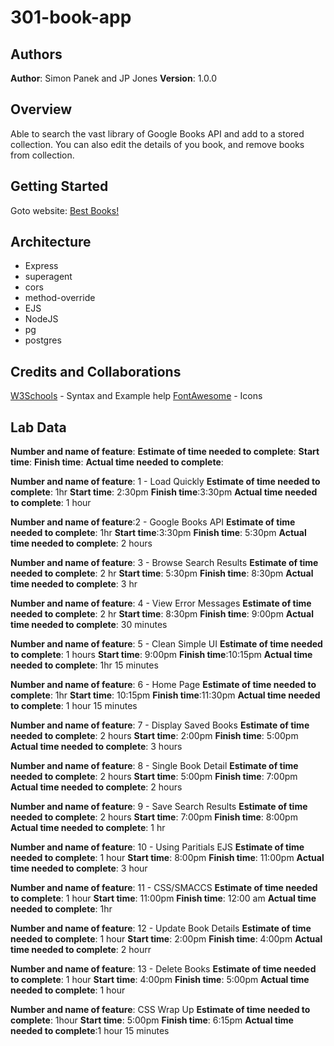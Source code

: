# 301-book-app

## Authors

**Author**: Simon Panek and JP Jones
**Version**: 1.0.0

## Overview

Able to search the vast library of Google Books API and add to a stored collection.  You can also edit the details of you book, and remove books from collection.

## Getting Started

Goto website: [Best Books!](https://jp-sp-booklist.herokuapp.com/)

## Architecture
+ Express
+ superagent
+ cors
+ method-override
+ EJS
+ NodeJS
+ pg
+ postgres

## Credits and Collaborations

[W3Schools](http://www.w3schools.com) - Syntax and Example help
[FontAwesome](https://fontawesome.com/) - Icons

## Lab Data

**Number and name of feature**:
**Estimate of time needed to complete**:
**Start time**:
**Finish time**:
**Actual time needed to complete**:

**Number and name of feature**: 1 - Load Quickly
**Estimate of time needed to complete**: 1hr
**Start time**: 2:30pm
**Finish time**:3:30pm
**Actual time needed to complete**: 1 hour

**Number and name of feature**:2 - Google Books API
**Estimate of time needed to complete**: 1hr
**Start time**:3:30pm
**Finish time**: 5:30pm
**Actual time needed to complete**: 2 hours

**Number and name of feature**: 3 - Browse Search Results
**Estimate of time needed to complete**: 2 hr
**Start time**: 5:30pm
**Finish time**: 8:30pm
**Actual time needed to complete**: 3 hr

**Number and name of feature**: 4 - View Error Messages
**Estimate of time needed to complete**: 2 hr
**Start time**: 8:30pm
**Finish time**: 9:00pm
**Actual time needed to complete**: 30 minutes

**Number and name of feature**: 5 - Clean Simple UI
**Estimate of time needed to complete**: 1 hours
**Start time**: 9:00pm
**Finish time**:10:15pm
**Actual time needed to complete**: 1hr 15 minutes

**Number and name of feature**: 6 - Home Page
**Estimate of time needed to complete**: 1hr
**Start time**: 10:15pm
**Finish time**:11:30pm
**Actual time needed to complete**: 1 hour 15 minutes

**Number and name of feature**: 7 - Display Saved Books
**Estimate of time needed to complete**: 2 hours
**Start time**: 2:00pm
**Finish time**: 5:00pm
**Actual time needed to complete**: 3 hours

**Number and name of feature**: 8 - Single Book Detail
**Estimate of time needed to complete**: 2 hours
**Start time**: 5:00pm
**Finish time**: 7:00pm
**Actual time needed to complete**: 2 hours

**Number and name of feature**: 9 - Save Search Results
**Estimate of time needed to complete**: 2 hours
**Start time**: 7:00pm
**Finish time**: 8:00pm
**Actual time needed to complete**: 1 hr

**Number and name of feature**: 10 - Using Paritials EJS
**Estimate of time needed to complete**: 1 hour
**Start time**: 8:00pm
**Finish time**: 11:00pm
**Actual time needed to complete**: 3 hour

**Number and name of feature**: 11 - CSS/SMACCS
**Estimate of time needed to complete**: 1 hour
**Start time**: 11:00pm
**Finish time**: 12:00 am
**Actual time needed to complete**: 1hr

**Number and name of feature**: 12 - Update Book Details
**Estimate of time needed to complete**: 1 hour
**Start time**: 2:00pm
**Finish time**: 4:00pm
**Actual time needed to complete**: 2 hourr

**Number and name of feature**: 13 - Delete Books
**Estimate of time needed to complete**: 1 hour
**Start time**: 4:00pm
**Finish time**: 5:00pm
**Actual time needed to complete**: 1 hour

**Number and name of feature**: CSS Wrap Up
**Estimate of time needed to complete**: 1hour
**Start time**: 5:00pm
**Finish time**: 6:15pm
**Actual time needed to complete**:1 hour 15 minutes

